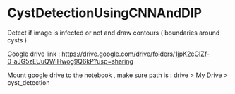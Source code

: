 # CystDetectionUsingCNNAndDIP
Detect if image is infected or not and draw contours ( boundaries around cysts )

Google drive link :  https://drive.google.com/drive/folders/1jpK2eGIZf-0_aJG5zEUuQWIHwog9Q6kP?usp=sharing 

Mount google drive to the notebook , make sure path is : drive > My Drive > cyst_detection
